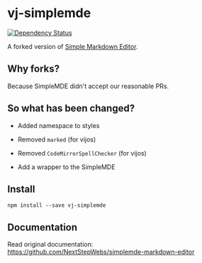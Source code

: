# vj-simplemde

[![Dependency Status](https://www.versioneye.com/user/projects/57a821d20f640007826cab87/badge.svg?style=flat-square)](https://www.versioneye.com/user/projects/57a821d20f640007826cab87)

A forked version of [Simple Markdown Editor](https://simplemde.com/).

## Why forks?

Because SimpleMDE didn't accept our reasonable PRs.

## So what has been changed?

- Added namespace to styles

- Removed `marked` (for vijos)

- Removed `CodeMirrorSpellChecker` (for vijos)

- Add a wrapper to the SimpleMDE

## Install

`npm install --save vj-simplemde`

## Documentation

Read original documentation: https://github.com/NextStepWebs/simplemde-markdown-editor
